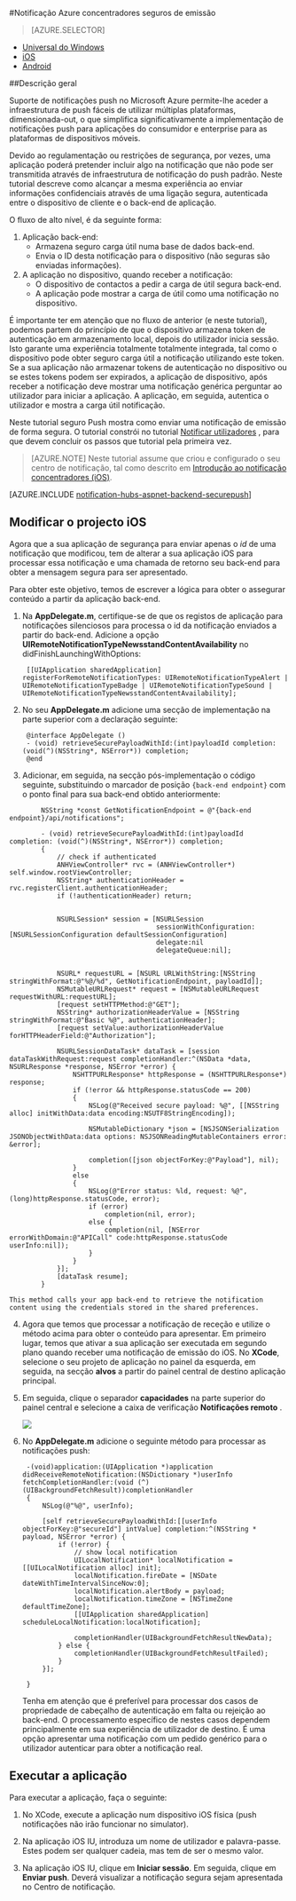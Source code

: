 <properties
    pageTitle="Notificação Azure concentradores seguros de emissão"
    description="Saiba como enviar notificações push seguro para uma aplicação do iOS a partir do Azure. Exemplos de código escritos objectivo-C e c#."
    documentationCenter="ios"
    authors="ysxu"
    manager="erikre"
    editor=""
    services="notification-hubs"/>

<tags
    ms.service="notification-hubs"
    ms.workload="mobile"
    ms.tgt_pltfrm="ios"
    ms.devlang="objective-c"
    ms.topic="article"
    ms.date="06/29/2016"
    ms.author="yuaxu"/>

#<a name="azure-notification-hubs-secure-push"></a>Notificação Azure concentradores seguros de emissão

> [AZURE.SELECTOR]
- [Universal do Windows](notification-hubs-aspnet-backend-windows-dotnet-wns-secure-push-notification.md)
- [iOS](notification-hubs-aspnet-backend-ios-push-apple-apns-secure-notification.md)
- [Android](notification-hubs-aspnet-backend-android-secure-google-gcm-push-notification.md)


##<a name="overview"></a>Descrição geral

Suporte de notificações push no Microsoft Azure permite-lhe aceder a infraestrutura de push fáceis de utilizar múltiplas plataformas, dimensionada-out, o que simplifica significativamente a implementação de notificações push para aplicações do consumidor e enterprise para as plataformas de dispositivos móveis.

Devido ao regulamentação ou restrições de segurança, por vezes, uma aplicação poderá pretender incluir algo na notificação que não pode ser transmitida através de infraestrutura de notificação do push padrão. Neste tutorial descreve como alcançar a mesma experiência ao enviar informações confidenciais através de uma ligação segura, autenticada entre o dispositivo de cliente e o back-end de aplicação.

O fluxo de alto nível, é da seguinte forma:

1. Aplicação back-end:
    - Armazena seguro carga útil numa base de dados back-end.
    - Envia o ID desta notificação para o dispositivo (não seguras são enviadas informações).
2. A aplicação no dispositivo, quando receber a notificação:
    - O dispositivo de contactos a pedir a carga de útil segura back-end.
    - A aplicação pode mostrar a carga de útil como uma notificação no dispositivo.

É importante ter em atenção que no fluxo de anterior (e neste tutorial), podemos partem do princípio de que o dispositivo armazena token de autenticação em armazenamento local, depois do utilizador inicia sessão. Isto garante uma experiência totalmente totalmente integrada, tal como o dispositivo pode obter seguro carga útil a notificação utilizando este token. Se a sua aplicação não armazenar tokens de autenticação no dispositivo ou se estes tokens podem ser expirados, a aplicação de dispositivo, após receber a notificação deve mostrar uma notificação genérica perguntar ao utilizador para iniciar a aplicação. A aplicação, em seguida, autentica o utilizador e mostra a carga útil notificação.

Neste tutorial seguro Push mostra como enviar uma notificação de emissão de forma segura. O tutorial constrói no tutorial [Notificar utilizadores](notification-hubs-aspnet-backend-ios-apple-apns-notification.md) , para que devem concluir os passos que tutorial pela primeira vez.

> [AZURE.NOTE] Neste tutorial assume que criou e configurado o seu centro de notificação, tal como descrito em [Introdução ao notificação concentradores (iOS)](notification-hubs-ios-apple-push-notification-apns-get-started.md).

[AZURE.INCLUDE [notification-hubs-aspnet-backend-securepush](../../includes/notification-hubs-aspnet-backend-securepush.md)]

## <a name="modify-the-ios-project"></a>Modificar o projecto iOS

Agora que a sua aplicação de segurança para enviar apenas o *id* de uma notificação que modificou, tem de alterar a sua aplicação iOS para processar essa notificação e uma chamada de retorno seu back-end para obter a mensagem segura para ser apresentado.

Para obter este objetivo, temos de escrever a lógica para obter o assegurar conteúdo a partir da aplicação back-end.

1. Na **AppDelegate.m**, certifique-se de que os registos de aplicação para notificações silenciosos para processa o id da notificação enviados a partir do back-end. Adicione a opção **UIRemoteNotificationTypeNewsstandContentAvailability** no didFinishLaunchingWithOptions:

        [[UIApplication sharedApplication] registerForRemoteNotificationTypes: UIRemoteNotificationTypeAlert | UIRemoteNotificationTypeBadge | UIRemoteNotificationTypeSound | UIRemoteNotificationTypeNewsstandContentAvailability];

2. No seu **AppDelegate.m** adicione uma secção de implementação na parte superior com a declaração seguinte:

        @interface AppDelegate ()
        - (void) retrieveSecurePayloadWithId:(int)payloadId completion: (void(^)(NSString*, NSError*)) completion;
        @end

3. Adicionar, em seguida, na secção pós-implementação o código seguinte, substituindo o marcador de posição `{back-end endpoint}` com o ponto final para sua back-end obtido anteriormente:

```
        NSString *const GetNotificationEndpoint = @"{back-end endpoint}/api/notifications";

        - (void) retrieveSecurePayloadWithId:(int)payloadId completion: (void(^)(NSString*, NSError*)) completion;
        {
            // check if authenticated
            ANHViewController* rvc = (ANHViewController*) self.window.rootViewController;
            NSString* authenticationHeader = rvc.registerClient.authenticationHeader;
            if (!authenticationHeader) return;


            NSURLSession* session = [NSURLSession
                                     sessionWithConfiguration:[NSURLSessionConfiguration defaultSessionConfiguration]
                                     delegate:nil
                                     delegateQueue:nil];


            NSURL* requestURL = [NSURL URLWithString:[NSString stringWithFormat:@"%@/%d", GetNotificationEndpoint, payloadId]];
            NSMutableURLRequest* request = [NSMutableURLRequest requestWithURL:requestURL];
            [request setHTTPMethod:@"GET"];
            NSString* authorizationHeaderValue = [NSString stringWithFormat:@"Basic %@", authenticationHeader];
            [request setValue:authorizationHeaderValue forHTTPHeaderField:@"Authorization"];

            NSURLSessionDataTask* dataTask = [session dataTaskWithRequest:request completionHandler:^(NSData *data, NSURLResponse *response, NSError *error) {
                NSHTTPURLResponse* httpResponse = (NSHTTPURLResponse*) response;
                if (!error && httpResponse.statusCode == 200)
                {
                    NSLog(@"Received secure payload: %@", [[NSString alloc] initWithData:data encoding:NSUTF8StringEncoding]);

                    NSMutableDictionary *json = [NSJSONSerialization JSONObjectWithData:data options: NSJSONReadingMutableContainers error: &error];

                    completion([json objectForKey:@"Payload"], nil);
                }
                else
                {
                    NSLog(@"Error status: %ld, request: %@", (long)httpResponse.statusCode, error);
                    if (error)
                        completion(nil, error);
                    else {
                        completion(nil, [NSError errorWithDomain:@"APICall" code:httpResponse.statusCode userInfo:nil]);
                    }
                }
            }];
            [dataTask resume];
        }
```

    This method calls your app back-end to retrieve the notification content using the credentials stored in the shared preferences.

4. Agora que temos que processar a notificação de receção e utilize o método acima para obter o conteúdo para apresentar. Em primeiro lugar, temos que ativar a sua aplicação ser executada em segundo plano quando receber uma notificação de emissão do iOS. No **XCode**, selecione o seu projeto de aplicação no painel da esquerda, em seguida, na secção **alvos** a partir do painel central de destino aplicação principal.

5. Em seguida, clique o separador **capacidades** na parte superior do painel central e selecione a caixa de verificação **Notificações remoto** .

    ![][IOS1]


6. No **AppDelegate.m** adicione o seguinte método para processar as notificações push:

        -(void)application:(UIApplication *)application didReceiveRemoteNotification:(NSDictionary *)userInfo fetchCompletionHandler:(void (^)(UIBackgroundFetchResult))completionHandler
        {
            NSLog(@"%@", userInfo);

            [self retrieveSecurePayloadWithId:[[userInfo objectForKey:@"secureId"] intValue] completion:^(NSString * payload, NSError *error) {
                if (!error) {
                    // show local notification
                    UILocalNotification* localNotification = [[UILocalNotification alloc] init];
                    localNotification.fireDate = [NSDate dateWithTimeIntervalSinceNow:0];
                    localNotification.alertBody = payload;
                    localNotification.timeZone = [NSTimeZone defaultTimeZone];
                    [[UIApplication sharedApplication] scheduleLocalNotification:localNotification];

                    completionHandler(UIBackgroundFetchResultNewData);
                } else {
                    completionHandler(UIBackgroundFetchResultFailed);
                }
            }];

        }

    Tenha em atenção que é preferível para processar dos casos de propriedade de cabeçalho de autenticação em falta ou rejeição ao back-end. O processamento específico de nestes casos dependem principalmente em sua experiência de utilizador de destino. É uma opção apresentar uma notificação com um pedido genérico para o utilizador autenticar para obter a notificação real.

## <a name="run-the-application"></a>Executar a aplicação

Para executar a aplicação, faça o seguinte:

1. No XCode, execute a aplicação num dispositivo iOS física (push notificações não irão funcionar no simulator).

2. Na aplicação iOS IU, introduza um nome de utilizador e palavra-passe. Estes podem ser qualquer cadeia, mas tem de ser o mesmo valor.

3. Na aplicação iOS IU, clique em **Iniciar sessão**. Em seguida, clique em **Enviar push**. Deverá visualizar a notificação segura sejam apresentada no Centro de notificação.

[IOS1]: ./media/notification-hubs-aspnet-backend-ios-secure-push/secure-push-ios-1.png
